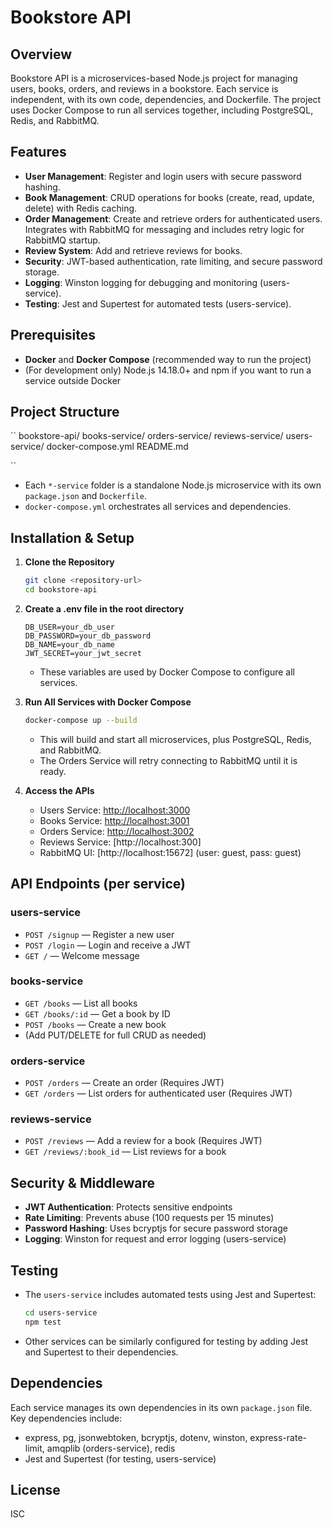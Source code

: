 # Bookstore API

## Overview

Bookstore API is a microservices-based Node.js project for managing users, books, orders, and reviews in a bookstore. Each service is independent, with its own code, dependencies, and Dockerfile. The project uses Docker Compose to run all services together, including PostgreSQL, Redis, and RabbitMQ.

## Features

- **User Management**: Register and login users with secure password hashing.
- **Book Management**: CRUD operations for books (create, read, update, delete) with Redis caching.
- **Order Management**: Create and retrieve orders for authenticated users. Integrates with RabbitMQ for messaging and includes retry logic for RabbitMQ startup.
- **Review System**: Add and retrieve reviews for books.
- **Security**: JWT-based authentication, rate limiting, and secure password storage.
- **Logging**: Winston logging for debugging and monitoring (users-service).
- **Testing**: Jest and Supertest for automated tests (users-service).

## Prerequisites

- **Docker** and **Docker Compose** (recommended way to run the project)
- (For development only) Node.js 14.18.0+ and npm if you want to run a service outside Docker

## Project Structure

``
bookstore-api/
  books-service/
  orders-service/
  reviews-service/
  users-service/
  docker-compose.yml
  README.md

``

- Each `*-service` folder is a standalone Node.js microservice with its own `package.json` and `Dockerfile`.
- `docker-compose.yml` orchestrates all services and dependencies.

## Installation & Setup

1. **Clone the Repository**

   ```bash
   git clone <repository-url>
   cd bookstore-api
   ```

2. **Create a .env file in the root directory**

   ```env
   DB_USER=your_db_user
   DB_PASSWORD=your_db_password
   DB_NAME=your_db_name
   JWT_SECRET=your_jwt_secret

   ```

   - These variables are used by Docker Compose to configure all services.

3. **Run All Services with Docker Compose**

   ```bash
   docker-compose up --build

   ```

   - This will build and start all microservices, plus PostgreSQL, Redis, and RabbitMQ.
   - The Orders Service will retry connecting to RabbitMQ until it is ready.

4. **Access the APIs**
   - Users Service:      [http://localhost:3000](http://localhost:3000)
   - Books Service:      [http://localhost:3001](http://localhost:3001)
   - Orders Service:     [http://localhost:3002](http://localhost:3002)
   - Reviews Service:    [http://localhost:300]
   - RabbitMQ UI:        [http://localhost:15672] (user: guest, pass: guest)

## API Endpoints (per service)

### users-service

- `POST /signup` — Register a new user
- `POST /login` — Login and receive a JWT
- `GET /` — Welcome message

### books-service

- `GET /books` — List all books
- `GET /books/:id` — Get a book by ID
- `POST /books` — Create a new book
- (Add PUT/DELETE for full CRUD as needed)

### orders-service

- `POST /orders` — Create an order (Requires JWT)
- `GET /orders` — List orders for authenticated user (Requires JWT)

### reviews-service

- `POST /reviews` — Add a review for a book (Requires JWT)
- `GET /reviews/:book_id` — List reviews for a book

## Security & Middleware

- **JWT Authentication**: Protects sensitive endpoints
- **Rate Limiting**: Prevents abuse (100 requests per 15 minutes)
- **Password Hashing**: Uses bcryptjs for secure password storage
- **Logging**: Winston for request and error logging (users-service)

## Testing

- The `users-service` includes automated tests using Jest and Supertest:

  ```bash
  cd users-service
  npm test
  ```

- Other services can be similarly configured for testing by adding Jest and Supertest to their dependencies.

## Dependencies

Each service manages its own dependencies in its own `package.json` file. Key dependencies include:

- express, pg, jsonwebtoken, bcryptjs, dotenv, winston, express-rate-limit, amqplib (orders-service), redis
- Jest and Supertest (for testing, users-service)

## License

ISC
